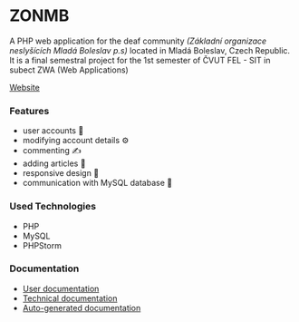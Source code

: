 # ZONMB
A PHP web application for the deaf community *(Základní organizace neslyšících Mladá Boleslav p.s)* located in Mladá Boleslav, Czech Republic.
It is a final semestral project for the 1st semester of ČVUT FEL - SIT in subect ZWA (Web Applications)

[Website](https://zwa.toad.cz/~vanekeri/)

### Features
- user accounts 👥
- modifying account details ⚙️
- commenting ✍️
- adding articles 📰
- responsive design 📱
- communication with MySQL database 📂

### Used Technologies
- PHP 
- MySQL
- PHPStorm

### Documentation
- [User documentation](./_docs/user_documentation.md)
- [Technical documentation](./_docs/technical_documentation.md)
- [Auto-generated documentation](https://neddy3z.github.io/ZONMB-PHPDoc/)

